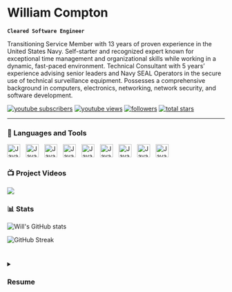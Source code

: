 # William Compton

**`Cleared Software Engineer`**

Transitioning Service Member with 13 years of proven experience in the United States Navy. Self-starter and recognized expert known for exceptional time management and organizational skills while working in a dynamic, fast-paced environment. Technical Consultant with 5 years’ experience advising senior leaders and Navy SEAL Operators in the secure use of technical surveillance equipment. Possesses a comprehensive background in computers, electronics, networking, network security, and software development.

<p align="left">
      <a href="https://www.youtube.com/channel/UCeumsBHIMbiRWkzD_-8rywQ?sub_confirmation=1">
         <img alt="youtube subscribers" title="Subscribe to my YouTube channel" src="https://custom-icon-badges.demolab.com/youtube/channel/subscribers/UCeumsBHIMbiRWkzD_-8rywQ?color=%23E05D44&label=SUBSCRIBE&logo=video&logoColor=white&style=for-the-badge&labelColor=CE4630"/></a> 
      <a href="https://www.youtube.com/channel/UCeumsBHIMbiRWkzD_-8rywQ">
         <img alt="youtube views" title="YouTube views" src="https://custom-icon-badges.demolab.com/youtube/channel/views/UCeumsBHIMbiRWkzD_-8rywQ?color=%23E1AD0E&logo=eye&logoColor=white&style=for-the-badge&labelColor=C79600"/></a> 
      <a href="https://github.com/william-compton?tab=followers">
         <img alt="followers" title="Follow me on Github" src="https://custom-icon-badges.demolab.com/github/followers/william-compton?color=236ad3&labelColor=1155ba&style=for-the-badge&logo=person-add&label=Follow&logoColor=white"/></a>
      <a href="https://github.com/william-compton?tab=repositories&sort=stargazers">
         <img alt="total stars" title="Total stars on GitHub" src="https://custom-icon-badges.demolab.com/github/stars/william-compton?color=55960c&style=for-the-badge&labelColor=488207&logo=star"/></a>
</p>

---

### 🧰 Languages and Tools

<img align="left" alt="Java" width="30px" style="padding-right:10px;" src="https://cdn.jsdelivr.net/gh/devicons/devicon/icons/java/java-original.svg"/>
<img align="left" alt="Java" width="30px" style="padding-right:10px;" src="https://cdn.jsdelivr.net/gh/devicons/devicon/icons/git/git-original.svg" />
<img align="left" alt="Java" width="30px" style="padding-right:10px;" src="https://cdn.jsdelivr.net/gh/devicons/devicon/icons/linux/linux-original.svg" />
<img align="left" alt="Java" width="30px" style="padding-right:10px;" src="https://cdn.jsdelivr.net/gh/devicons/devicon/icons/html5/html5-plain.svg" />
<img align="left" alt="Java" width="30px" style="padding-right:10px;" src="https://cdn.jsdelivr.net/gh/devicons/devicon/icons/css3/css3-plain.svg" />
<img align="left" alt="Java" width="30px" style="padding-right:10px;" src="https://cdn.jsdelivr.net/gh/devicons/devicon/icons/javascript/javascript-plain.svg" />
<img align="left" alt="Java" width="30px" style="padding-right:10px;" src="https://cdn.jsdelivr.net/gh/devicons/devicon/icons/react/react-original.svg" />
<img align="left" alt="Java" width="30px" style="padding-right:10px;" src="https://cdn.jsdelivr.net/gh/devicons/devicon/icons/nodejs/nodejs-original.svg" />
<img align="left" alt="Java" width="30px" style="padding-right:10px;" src="https://cdn.jsdelivr.net/gh/devicons/devicon/icons/python/python-plain.svg" />
<br />

#
### 📺 Project Videos

<!-- BEGIN YOUTUBE-CARDS -->

<!-- END YOUTUBE-CARDS -->

[<img src="https://custom-icon-badges.demolab.com/badge/-Subscribe%20For%20More-red?style=for-the-badge&logo=video&logoColor=white"/>](https://www.youtube.com/channel/UCeumsBHIMbiRWkzD_-8rywQ?sub_confirmation=1)
### 📊 Stats

![Will's GitHub stats](https://github-readme-stats.vercel.app/api?username=william-compton&show_icons=true&theme=gruvbox)

![GitHub Streak](https://streak-stats.demolab.com?user=william-compton&theme=gruvbox&border_radius=4.5)

#

<details>
 <summary><h3>Resume</h3></summary>
<h4>WILLIAM A. COMPTON</h4>
(228) 224-0166
williamacompton1@gmail.com
linkedin.com/in/williamacompton
github.com/william-compton

PORTFOLIO
william-compton.github.io
PROFESSIONAL SUMMARY

Transitioning Service Member with a TOP SECRET (SCI) security clearance and 13 years of proven
experience in the United States Navy. Self-starter and recognized expert known for exceptional time
management and organizational skills while working in a dynamic, fast-paced environment. Technical
Consultant with 5 years’ experience advising senior leaders and Navy SEAL Operators in the secure use
of technical surveillance equipment. Possesses a comprehensive background in computers, electronics,
networking, network security, and software development.

RELEVANT WORK EXPERIENCE

DEFENDEDGE 2022 –
present
Software Engineer Intern | Remote 2022 – present
 Builds RESTful APIs in Java and Python that serve millions of datapoints to a JavaScript/React
front-end for two SaaS products.
 Tech Stack: HTML, CSS, JavaScript/React, Python, Java, MySQL, AWS Lambda, AWS RDS,
AWS EC2.
UNITED STATES NAVY 2009 –
present
Technical Consultant
NAVAL SPECIAL WARFARE DEVELOPMENT GROUP | Virginia Beach, VA 2017 – 2022
 Trains and advises senior leaders and Navy SEAL Operators in the planning, coordination, and
secure use of unique, non-standard surveillance, photographic, communications, and electronics
devices supporting global operations.
 Supervises the use and appropriate implementation of a managed attribution VPN network for
secure data routing and processing.
Telecommunications Supervisor
NAVAL COMPUTER AND TELECOMMUNICATIONS STATION SICILY | Sigonella, Sicily 2014 – 2017
 Oversaw operations and maintenance of three Multi-Service Provisioning Platform trunks, 437
voice and data circuits, and 1,561 workstations.

WILLIAM A. COMPTON
 Supervised communications support to U.S., NATO, and coalition forces operating in the Africa
Command, European Command, and Central Command areas of responsibility.
Communications Technician
NAVAL MOBILE CONSTRUCTION BATTALION | Gulfport, Mississippi 2009 – 2014
 Operated and maintained communications systems, tactical data networks, and NMCI network
systems ensuring compliance with DoD cybersecurity policies.
CERTIFICATIONS

CompTIA Advanced Security Practitioner (CASP+)
CompTIA Cybersecurity Analyst (CySA+)

CompTIA Security+
CompTIA Cloud+
CompTIA Linux+

EC-Council Certified Ethical Hacker (CEH)
TECHNICAL SKILLS
Mac OS / Microsoft Windows / Linux
Java / Python / HTML / CSS / JavaScript
SQL / Django / React
QUALIFICATIONS

Department of Labor Internetworking Technician
Department of Labor Computer Operator

EDUCATION

University of Maryland Global Campus | B.S. Computer Networks and Cybersecurity
University of Maryland Global Campus | B.S. Software Development and Security (2023)

Code Platoon Full Stack Software Engineering Program

[website]: https://william-compton.github.io
[youtube]: https://youtube.com/UCeumsBHIMbiRWkzD_-8rywQ